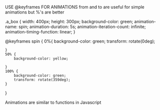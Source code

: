 USE @keyframes FOR ANIMATIONS
from and to are useful for simple animations but %'s are better
<!-- spin is just the name for the animation -->
<!-- iteration meaning how many times should this run -->
<!-- the default behavior of an animation will return to its original state when done. Unless you use infinite, it will never have a chance to return to OG styling -->
<!-- timing-function means that it will stay the same speed forever -->
.a_box {
    width: 400px;
    height: 300px;
    background-color: green;
    animation-name: spin;
    animation-duration: 5s;
    animation-iteration-count: infinite;
    animation-timing-function: linear;
} 

@keyframes spin {
    0%{
        background-color: green;
        transform: rotate(0deg);
       
    }
    50% {
        background-color: yellow;
        
    }
    100% {
        background-color: green;
        transform: rotate(359deg);
    }
}
<!-- @keyframes spin {
    from{
        background-color: green;
        transform: rotate(0deg);
                                    transform is how we move the animation around
    }
    to {
        background-color: yellow;
        transform: rotate(359deg);
    }
} -->


Animations are similar to functions in Javascript
